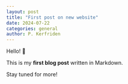 ```yaml
---
layout: post
title: "First post on new website"
date: 2024-07-22
categories: general
author: P. Kerfriden
---
```


Hello! 👋

This is my **first blog post** written in Markdown.

Stay tuned for more!
